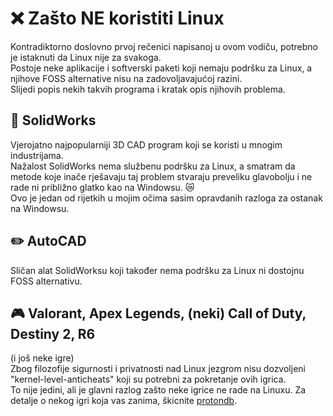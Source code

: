# ❌ Zašto NE koristiti Linux

Kontradiktorno doslovno prvoj rečenici napisanoj u ovom vodiču, potrebno je istaknuti da Linux nije za svakoga.  
Postoje neke aplikacije i softverski paketi koji nemaju podršku za Linux, a njihove FOSS alternative nisu na zadovoljavajućoj razini.  
Slijedi popis nekih takvih programa i kratak opis njihovih problema.
## 🤖 SolidWorks
Vjerojatno najpopularniji 3D CAD program koji se koristi u mnogim industrijama.  
Nažalost SolidWorks nema službenu podršku za Linux, a smatram da metode koje inače rješavaju taj problem stvaraju preveliku glavobolju i ne rade ni približno glatko kao na Windowsu. 😿  
Ovo je jedan od rijetkih u mojim očima sasim opravdanih razloga za ostanak na Windowsu. 
## ✏️ AutoCAD
Sličan alat SolidWorksu koji također nema podršku za Linux ni dostojnu FOSS alternativu.

## 🎮 Valorant, Apex Legends, (neki) Call of Duty, Destiny 2, R6
(i još neke igre)  
Zbog filozofije sigurnosti i privatnosti nad Linux jezgrom nisu dozvoljeni "kernel-level-anticheats" koji su potrebni za pokretanje ovih igrica.  
To nije jedini, ali je glavni razlog zašto neke igrice ne rade na Linuxu. Za detalje o nekog igri koja vas zanima, škicnite [protondb](https://www.protondb.com/).
